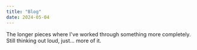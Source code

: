 ```yaml
---
title: "Blog"
date: 2024-05-04
---
```

The longer pieces where I've worked through something more completely. Still thinking out loud, just… more of it.
